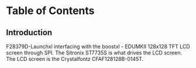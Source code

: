# Table of Contents

## Introduction
F28379D-Launchxl interfacing with the boostxl - EDUMKII 128x128 TFT LCD screen through SPI. The Sitronix ST7735S is what drives the LCD screen. The LCD screen is the Crystalfontz CFAF128128B-0145T.
